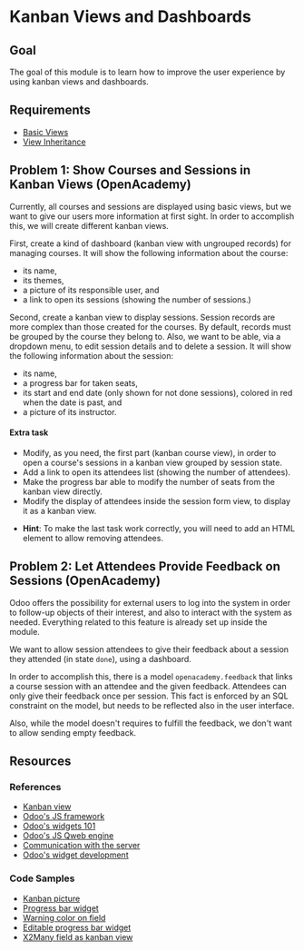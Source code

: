 # Kanban Views and Dashboards

## Goal

The goal of this module is to learn how to improve the user experience by using
kanban views and dashboards.

## Requirements

- [Basic Views](../03-views)
- [View Inheritance](../04-view-inheritance)


## Problem 1: Show Courses and Sessions in Kanban Views (OpenAcademy)

Currently, all courses and sessions are displayed using basic views, but we want
to give our users more information at first sight. In order to accomplish this,
we will create different kanban views.

First, create a kind of dashboard (kanban view with ungrouped records) for
managing courses. It will show the following information about the course:
* its name,
* its themes,
* a picture of its responsible user, and
* a link to open its sessions (showing the number of sessions.)

Second, create a kanban view to display sessions. Session records are more
complex than those created for the courses. By default, records must be grouped
by the course they belong to. Also, we want to be able, via a dropdown menu, to
edit session details and to delete a session. It will show the following
information about the session:
* its name,
* a progress bar for taken seats,
* its start and end date (only shown for not done sessions), colored in red when
the date is past, and
* a picture of its instructor.

#### Extra task

* Modify, as you need, the first part (kanban course view), in order to open a
course's sessions in a kanban view grouped by session state.
* Add a link to open its attendees list (showing the number of attendees).
* Make the progress bar able to modify the number of seats from the kanban view
directly.
* Modify the display of attendees inside the session form view, to display it as
a kanban view.

- **Hint**: To make the last task work correctly, you will need to add an HTML
element to allow removing attendees.


## Problem 2: Let Attendees Provide Feedback on Sessions (OpenAcademy)

Odoo offers the possibility for external users to log into the system in order
to follow-up objects of their interest, and also to interact with the system as
needed. Everything related to this feature is already set up inside the module.

We want to allow session attendees to give their feedback about a session they
attended (in state `done`), using a dashboard.

In order to accomplish this, there is a model `openacademy.feedback`
that links a course session with an attendee and the given feedback. Attendees
can only give their feedback once per session. This fact is enforced by an SQL
constraint on the model, but needs to be reflected also in the user interface.

Also, while the model doesn't requires to fulfill the feedback, we don't want to
allow sending empty feedback.


## Resources

### References

* [Kanban view](http://www.odoo.com/documentation/11.0/reference/views.html#kanban)
* [Odoo's JS framework](https://www.odoo.com/documentation/11.0/reference/javascript.html#web-client)
* [Odoo's widgets 101](https://www.odoo.com/documentation/11.0/howtos/web.html#widgets-basics)
* [Odoo's JS Qweb engine](https://www.odoo.com/documentation/11.0/howtos/web.html#the-qweb-template-engine)
* [Communication with the server](https://www.odoo.com/documentation/11.0/howtos/web.html#communication-with-the-odoo-server)
* [Odoo's widget development ](https://www.odoo.com/documentation/11.0/reference/javascript.html#widgets)


### Code Samples

* [Kanban picture](https://github.com/odoo/odoo/blob/76c443eda331b75bf5dfa7ec22b8eb22e1084343/odoo/addons/base/res/res_partner_view.xml#L378)
* [Progress bar widget](https://github.com/odoo/odoo/blob/76c443eda331b75bf5dfa7ec22b8eb22e1084343/addons/hr_holidays/views/hr_views.xml#L48)
* [Warning color on field](https://github.com/odoo/odoo/blob/76c443eda331b75bf5dfa7ec22b8eb22e1084343/addons/hr_recruitment/views/hr_recruitment_views.xml#L276)
* [Editable progress bar widget](https://github.com/odoo/odoo/blob/76c443eda331b75bf5dfa7ec22b8eb22e1084343/addons/hr_recruitment/views/hr_job_views.xml#L68)
* [X2Many field as kanban view](https://github.com/odoo/odoo/blob/76c443eda331b75bf5dfa7ec22b8eb22e1084343/odoo/addons/base/res/res_partner_view.xml#L201)
